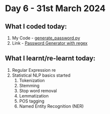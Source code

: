 # Day 6 - 31st March 2024

## What I coded today:
1. My Code - [generate_password.py](generate_password.py)
2. Link - [Password Generator with regex](https://www.freecodecamp.org/learn/scientific-computing-with-python/#learn-regular-expressions-by-building-a-password-generator)

## What I learnt/re-learnt today:
1. Regular Expression re
2. Statistical NLP basics started
   1. Tokenization
   2. Stemming
   3. Stop word removal
   4. Lemmatization
   5. POS tagging
   6. Named Entity Recognition (NER)
